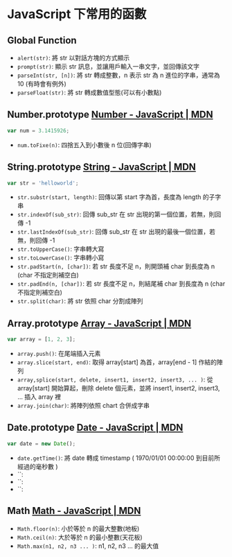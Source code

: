 # JavaScript 下常用的函數
## Global Function
* `alert(str)`: 將 str 以對話方塊的方式顯示
* `prompt(str)`: 顯示 str 訊息，並讓用戶輸入一串文字，並回傳該文字
* `parseInt(str, [n])`: 將 str 轉成整數，n 表示 str 為 n 進位的字串，通常為 10 (有時會有例外)
* `parseFloat(str)`: 將 str 轉成數值型態(可以有小數點)
## Number.prototype [Number - JavaScript | MDN](https://developer.mozilla.org/zh-CN/docs/Web/JavaScript/Reference/Global_Objects/Number)
```javascript
var num = 3.1415926;
```
* `num.toFixe(n)`: 四捨五入到小數後 n 位(回傳字串)
## String.prototype [String - JavaScript | MDN](https://developer.mozilla.org/zh-CN/docs/Web/JavaScript/Reference/Global_Objects/String)
```javascript
var str = 'helloworld';
```
* `str.substr(start, length)`: 回傳以第 start 字為首，長度為 length 的子字串
* `str.indexOf(sub_str)`: 回傳 sub_str 在 str 出現的第一個位置，若無，則回傳 -1
* `str.lastIndexOf(sub_str)`: 回傳 sub_str 在 str 出現的最後一個位置，若無，則回傳 -1
* `str.toUpperCase()`: 字串轉大寫
* `str.toLowerCase()`: 字串轉小寫
* `str.padStart(n, [char])`: 若 str 長度不足 n，則開頭補 char 到長度為 n (char 不指定則補空白)
* `str.padEnd(n, [char])`: 若 str 長度不足 n，則結尾補 char 到長度為 n (char 不指定則補空白)
* `str.split(char)`: 將 str 依照 char 分割成陣列
## Array.prototype [Array - JavaScript | MDN](https://developer.mozilla.org/zh-CN/docs/Web/JavaScript/Reference/Global_Objects/Array)
```javascript
var array = [1, 2, 3];
```
* `array.push()`: 在尾端插入元素
* `array.slice(start, end)`: 取得 array[start] 為首，array[end - 1] 作結的陣列
* `array,splice(start, delete, insert1, insert2, insert3, ... )`: 從 array[start] 開始算起，刪除 delete 個元素，並將 insert1, insert2, insert3, ... 插入 array 裡
* `array.join(char)`: 將陣列依照 chart 合併成字串
## Date.prototype [Date - JavaScript | MDN](https://developer.mozilla.org/zh-CN/docs/Web/JavaScript/Reference/Global_Objects/Date)
```javascript
var date = new Date();
```
* `date.getTime()`: 將 date 轉成 timestamp ( 1970/01/01 00:00:00 到目前所經過的毫秒數 )
* ``:
* ``:
* ``:
## Math [Math - JavaScript | MDN](https://developer.mozilla.org/zh-CN/docs/Web/JavaScript/Reference/Global_Objects/Math)
* `Math.floor(n)`: 小於等於 n 的最大整數(地板)
* `Math.ceil(n)`: 大於等於 n 的最小整數(天花板)
* `Math.max(n1, n2, n3 ... )`: n1, n2, n3 ... 的最大值
